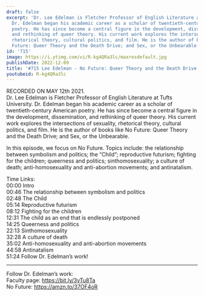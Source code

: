 ```yaml
---
draft: false
excerpt: 'Dr. Lee Edelman is Fletcher Professor of English Literature at Tufts University.
  Dr. Edelman began his academic career as a scholar of twentieth-century American
  poetry. He has since become a central figure in the development, dissemination,
  and rethinking of queer theory. His current work explores the intersections of sexuality,
  rhetorical theory, cultural politics, and film. He is the author of books like No
  Future: Queer Theory and the Death Drive; and Sex, or the Unbearable.'
id: '715'
image: https://i.ytimg.com/vi/R-kg4QRa3lc/maxresdefault.jpg
publishDate: 2022-12-09
title: '#715 Lee Edelman - No Future: Queer Theory and the Death Drive'
youtubeid: R-kg4QRa3lc
---
```

<div class="timelinks">

RECORDED ON MAY 12th 2021.  
Dr. Lee Edelman is Fletcher Professor of English Literature at Tufts University. Dr. Edelman began his academic career as a scholar of twentieth-century American poetry. He has since become a central figure in the development, dissemination, and rethinking of queer theory. His current work explores the intersections of sexuality, rhetorical theory, cultural politics, and film. He is the author of books like No Future: Queer Theory and the Death Drive; and Sex, or the Unbearable.

In this episode, we focus on No Future. Topics include: the relationship between symbolism and politics; the “Child”; reproductive futurism; fighting for the children; queerness and politics; sinthomosexuality; a culture of death; anti-homosexuality and anti-abortion movements; and antinatalism.

Time Links:  
<time>00:00</time> Intro  
<time>00:46</time> The relationship between symbolism and politics  
<time>02:48</time> The Child  
<time>05:14</time> Reproductive futurism  
<time>08:12</time> Fighting for the children  
<time>12:31</time> The child as an end that is endlessly postponed  
<time>14:25</time> Queerness and politics  
<time>22:13</time> Sinthomosexuality  
<time>32:28</time> A culture of death  
<time>35:02</time> Anti-homosexuality and anti-abortion movements  
<time>44:58</time> Antinatalism  
<time>51:24</time> Follow Dr. Edelman’s work!

---

Follow Dr. Edelman’s work:  
Faculty page: https://bit.ly/3yTu8Ta  
No Future: https://amzn.to/37OF4oR
</div>


